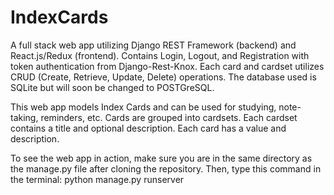 # IndexCards
A full stack web app utilizing Django REST Framework (backend) and React.js/Redux (frontend).
Contains Login, Logout, and Registration with token authentication from Django-Rest-Knox.
Each card and cardset utilizes CRUD (Create, Retrieve, Update, Delete) operations.
The database used is SQLite but will soon be changed to POSTGreSQL.

This web app models Index Cards and can be used for studying, note-taking, reminders, etc.
Cards are grouped into cardsets. Each cardset contains a title and optional description. Each card has a value and description.

To see the web app in action, make sure you are in the same directory as the manage.py file after cloning the repository.
Then, type this command in the terminal: python manage.py runserver
